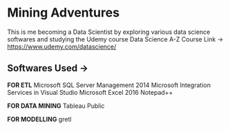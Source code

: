 # Mining Adventures
This is me becoming a Data Scientist by exploring various data science softwares and studying the Udemy course Data Science A-Z 
Course Link -> https://www.udemy.com/datascience/

## Softwares Used ->
**FOR ETL**
Microsoft SQL Server Management 2014 
Microsoft Integration Services in Visual Studio
Microsoft Excel 2016
Notepad++

**FOR DATA MINING**
Tableau Public

**FOR MODELLING**
gretl

